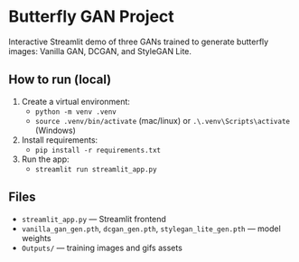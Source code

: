 # Butterfly GAN Project

Interactive Streamlit demo of three GANs trained to generate butterfly images:
Vanilla GAN, DCGAN, and StyleGAN Lite.

## How to run (local)
1. Create a virtual environment:
   - `python -m venv .venv`
   - `source .venv/bin/activate` (mac/linux) or `.\.venv\Scripts\activate` (Windows)
2. Install requirements:
   - `pip install -r requirements.txt`
3. Run the app:
   - `streamlit run streamlit_app.py`

## Files
- `streamlit_app.py` — Streamlit frontend
- `vanilla_gan_gen.pth`, `dcgan_gen.pth`, `stylegan_lite_gen.pth` — model weights
- `Outputs/` — training images and gifs assets